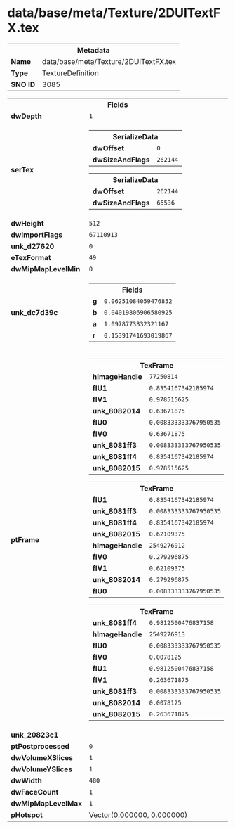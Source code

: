 <h1>data/base/meta/Texture/2DUITextFX.tex</h1><table><tr><th colspan="100%">Metadata</th></tr><tr><td><b>Name</b></td><td>data/base/meta/Texture/2DUITextFX.tex</td></tr><tr><td><b>Type</b></td><td>TextureDefinition</td></tr><tr><td><b>SNO ID</b></td><td>3085</td></tr></table>

<table><tr><th colspan="100%">Fields</th></tr><tr><td><b>dwDepth</b></td><td><code>1</code></td></tr><tr><td><b>serTex</b></td><td><table><tr><th colspan="100%">SerializeData</th></tr><tr><td><b>dwOffset</b></td><td><code>0</code></td></tr><tr><td><b>dwSizeAndFlags</b></td><td><code>262144</code></td></tr></table>


<table><tr><th colspan="100%">SerializeData</th></tr><tr><td><b>dwOffset</b></td><td><code>262144</code></td></tr><tr><td><b>dwSizeAndFlags</b></td><td><code>65536</code></td></tr></table>


</td></tr><tr><td><b>dwHeight</b></td><td><code>512</code></td></tr><tr><td><b>dwImportFlags</b></td><td><code>67110913</code></td></tr><tr><td><b>unk_d27620</b></td><td><code>0</code></td></tr><tr><td><b>eTexFormat</b></td><td><code>49</code></td></tr><tr><td><b>dwMipMapLevelMin</b></td><td><code>0</code></td></tr><tr><td><b>unk_dc7d39c</b></td><td><table><tr><th colspan="100%">Fields</th></tr><tr><td><b>g</b></td><td><code>0.06251084059476852</code></td></tr><tr><td><b>b</b></td><td><code>0.04019806906580925</code></td></tr><tr><td><b>a</b></td><td><code>1.0978773832321167</code></td></tr><tr><td><b>r</b></td><td><code>0.15391741693019867</code></td></tr></table>

</td></tr><tr><td><b>ptFrame</b></td><td><table><tr><th colspan="100%">TexFrame</th></tr><tr><td><b>hImageHandle</b></td><td><code>77250814</code></td></tr><tr><td><b>flU1</b></td><td><code>0.8354167342185974</code></td></tr><tr><td><b>flV1</b></td><td><code>0.978515625</code></td></tr><tr><td><b>unk_8082014</b></td><td><code>0.63671875</code></td></tr><tr><td><b>flU0</b></td><td><code>0.008333333767950535</code></td></tr><tr><td><b>flV0</b></td><td><code>0.63671875</code></td></tr><tr><td><b>unk_8081ff3</b></td><td><code>0.008333333767950535</code></td></tr><tr><td><b>unk_8081ff4</b></td><td><code>0.8354167342185974</code></td></tr><tr><td><b>unk_8082015</b></td><td><code>0.978515625</code></td></tr></table>


<table><tr><th colspan="100%">TexFrame</th></tr><tr><td><b>flU1</b></td><td><code>0.8354167342185974</code></td></tr><tr><td><b>unk_8081ff3</b></td><td><code>0.008333333767950535</code></td></tr><tr><td><b>unk_8081ff4</b></td><td><code>0.8354167342185974</code></td></tr><tr><td><b>unk_8082015</b></td><td><code>0.62109375</code></td></tr><tr><td><b>hImageHandle</b></td><td><code>2549276912</code></td></tr><tr><td><b>flV0</b></td><td><code>0.279296875</code></td></tr><tr><td><b>flV1</b></td><td><code>0.62109375</code></td></tr><tr><td><b>unk_8082014</b></td><td><code>0.279296875</code></td></tr><tr><td><b>flU0</b></td><td><code>0.008333333767950535</code></td></tr></table>


<table><tr><th colspan="100%">TexFrame</th></tr><tr><td><b>unk_8081ff4</b></td><td><code>0.9812500476837158</code></td></tr><tr><td><b>hImageHandle</b></td><td><code>2549276913</code></td></tr><tr><td><b>flU0</b></td><td><code>0.008333333767950535</code></td></tr><tr><td><b>flV0</b></td><td><code>0.0078125</code></td></tr><tr><td><b>flU1</b></td><td><code>0.9812500476837158</code></td></tr><tr><td><b>flV1</b></td><td><code>0.263671875</code></td></tr><tr><td><b>unk_8081ff3</b></td><td><code>0.008333333767950535</code></td></tr><tr><td><b>unk_8082014</b></td><td><code>0.0078125</code></td></tr><tr><td><b>unk_8082015</b></td><td><code>0.263671875</code></td></tr></table>


</td></tr><tr><td><b>unk_20823c1</b></td><td></td></tr><tr><td><b>ptPostprocessed</b></td><td><code>0</code></td></tr><tr><td><b>dwVolumeXSlices</b></td><td><code>1</code></td></tr><tr><td><b>dwVolumeYSlices</b></td><td><code>1</code></td></tr><tr><td><b>dwWidth</b></td><td><code>480</code></td></tr><tr><td><b>dwFaceCount</b></td><td><code>1</code></td></tr><tr><td><b>dwMipMapLevelMax</b></td><td><code>1</code></td></tr><tr><td><b>pHotspot</b></td><td>Vector(0.000000, 0.000000)</td></tr></table>

